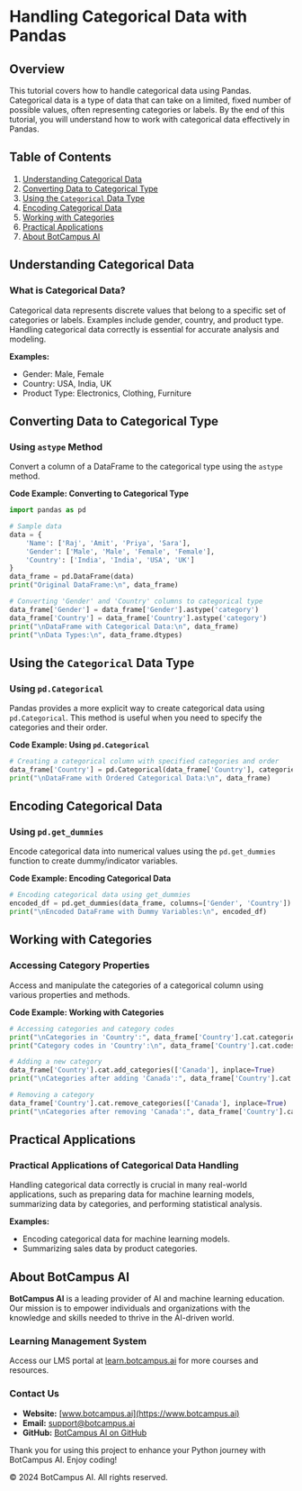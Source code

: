 # Handling Categorical Data with Pandas

## Overview
This tutorial covers how to handle categorical data using Pandas. Categorical data is a type of data that can take on a limited, fixed number of possible values, often representing categories or labels. By the end of this tutorial, you will understand how to work with categorical data effectively in Pandas.

## Table of Contents
1. [Understanding Categorical Data](#understanding-categorical-data)
2. [Converting Data to Categorical Type](#converting-data-to-categorical-type)
3. [Using the `Categorical` Data Type](#using-the-categorical-data-type)
4. [Encoding Categorical Data](#encoding-categorical-data)
5. [Working with Categories](#working-with-categories)
6. [Practical Applications](#practical-applications)
7. [About BotCampus AI](#about-botcampus-ai)

## Understanding Categorical Data

### What is Categorical Data?
Categorical data represents discrete values that belong to a specific set of categories or labels. Examples include gender, country, and product type. Handling categorical data correctly is essential for accurate analysis and modeling.

**Examples:**
- Gender: Male, Female
- Country: USA, India, UK
- Product Type: Electronics, Clothing, Furniture

## Converting Data to Categorical Type

### Using `astype` Method
Convert a column of a DataFrame to the categorical type using the `astype` method.

**Code Example: Converting to Categorical Type**
```python
import pandas as pd

# Sample data
data = {
    'Name': ['Raj', 'Amit', 'Priya', 'Sara'],
    'Gender': ['Male', 'Male', 'Female', 'Female'],
    'Country': ['India', 'India', 'USA', 'UK']
}
data_frame = pd.DataFrame(data)
print("Original DataFrame:\n", data_frame)

# Converting 'Gender' and 'Country' columns to categorical type
data_frame['Gender'] = data_frame['Gender'].astype('category')
data_frame['Country'] = data_frame['Country'].astype('category')
print("\nDataFrame with Categorical Data:\n", data_frame)
print("\nData Types:\n", data_frame.dtypes)
```

## Using the `Categorical` Data Type

### Using `pd.Categorical`
Pandas provides a more explicit way to create categorical data using `pd.Categorical`. This method is useful when you need to specify the categories and their order.

**Code Example: Using `pd.Categorical`**
```python
# Creating a categorical column with specified categories and order
data_frame['Country'] = pd.Categorical(data_frame['Country'], categories=['India', 'USA', 'UK'], ordered=True)
print("\nDataFrame with Ordered Categorical Data:\n", data_frame)
```

## Encoding Categorical Data

### Using `pd.get_dummies`
Encode categorical data into numerical values using the `pd.get_dummies` function to create dummy/indicator variables.

**Code Example: Encoding Categorical Data**
```python
# Encoding categorical data using get_dummies
encoded_df = pd.get_dummies(data_frame, columns=['Gender', 'Country'])
print("\nEncoded DataFrame with Dummy Variables:\n", encoded_df)
```

## Working with Categories

### Accessing Category Properties
Access and manipulate the categories of a categorical column using various properties and methods.

**Code Example: Working with Categories**
```python
# Accessing categories and category codes
print("\nCategories in 'Country':", data_frame['Country'].cat.categories)
print("Category codes in 'Country':\n", data_frame['Country'].cat.codes)

# Adding a new category
data_frame['Country'].cat.add_categories(['Canada'], inplace=True)
print("\nCategories after adding 'Canada':", data_frame['Country'].cat.categories)

# Removing a category
data_frame['Country'].cat.remove_categories(['Canada'], inplace=True)
print("\nCategories after removing 'Canada':", data_frame['Country'].cat.categories)
```

## Practical Applications

### Practical Applications of Categorical Data Handling
Handling categorical data correctly is crucial in many real-world applications, such as preparing data for machine learning models, summarizing data by categories, and performing statistical analysis.

**Examples:**
- Encoding categorical data for machine learning models.
- Summarizing sales data by product categories.

## About BotCampus AI

**BotCampus AI** is a leading provider of AI and machine learning education. Our mission is to empower individuals and organizations with the knowledge and skills needed to thrive in the AI-driven world.

### Learning Management System
Access our LMS portal at [learn.botcampus.ai](https://learn.botcampus.ai) for more courses and resources.

### Contact Us
- **Website:** [www.botcampus.ai](https://www.botcampus.ai)
- **Email:** support@botcampus.ai
- **GitHub:** [BotCampus AI on GitHub](https://github.com/Bot-Campus-AI/advanced-python)

Thank you for using this project to enhance your Python journey with BotCampus AI. Enjoy coding!

© 2024 BotCampus AI. All rights reserved.